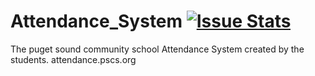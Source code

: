 # Attendance_System [![Issue Stats](http://issuestats.com/github/PSCS-Coding/Attendance_System/badge/issue)](http://issuestats.com/github/PSCS-Coding/Attendance_System)
The puget sound community school Attendance System created by the students.
attendance.pscs.org
